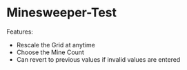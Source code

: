 # Minesweeper-Test
Features:
- Rescale the Grid at anytime
- Choose the Mine Count
- Can revert to previous values if invalid values are entered
